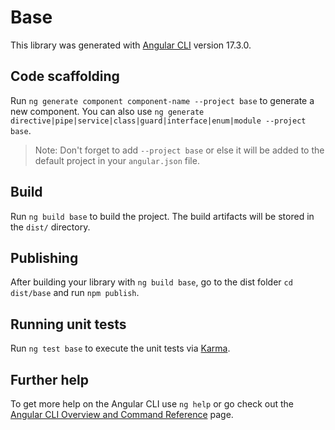 # Base

This library was generated with [Angular CLI](https://github.com/angular/angular-cli) version 17.3.0.

## Code scaffolding

Run `ng generate component component-name --project base` to generate a new component. You can also use `ng generate directive|pipe|service|class|guard|interface|enum|module --project base`.
> Note: Don't forget to add `--project base` or else it will be added to the default project in your `angular.json` file. 

## Build

Run `ng build base` to build the project. The build artifacts will be stored in the `dist/` directory.

## Publishing

After building your library with `ng build base`, go to the dist folder `cd dist/base` and run `npm publish`.

## Running unit tests

Run `ng test base` to execute the unit tests via [Karma](https://karma-runner.github.io).

## Further help

To get more help on the Angular CLI use `ng help` or go check out the [Angular CLI Overview and Command Reference](https://angular.io/cli) page.
